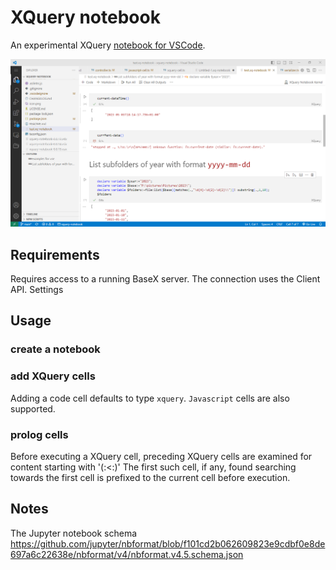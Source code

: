 # XQuery notebook

An experimental XQuery [notebook for VSCode](https://code.visualstudio.com/blogs/2021/11/08/custom-notebooks).

![image](docs/notepad.png)
## Requirements

Requires access to a running BaseX server. The connection uses the Client API.
Settings    
## Usage
### create a notebook
### add XQuery cells
Adding a code cell defaults to type `xquery`. `Javascript` cells are also supported.
### prolog cells
Before executing a XQuery cell, preceding XQuery cells are examined for content starting with '(:<:)' The first such cell, if any, found searching towards the first cell is prefixed to the current cell before execution.

## Notes

The Jupyter notebook schema
https://github.com/jupyter/nbformat/blob/f101cd2b062609823e9cdbf0e8de697a6c22638e/nbformat/v4/nbformat.v4.5.schema.json